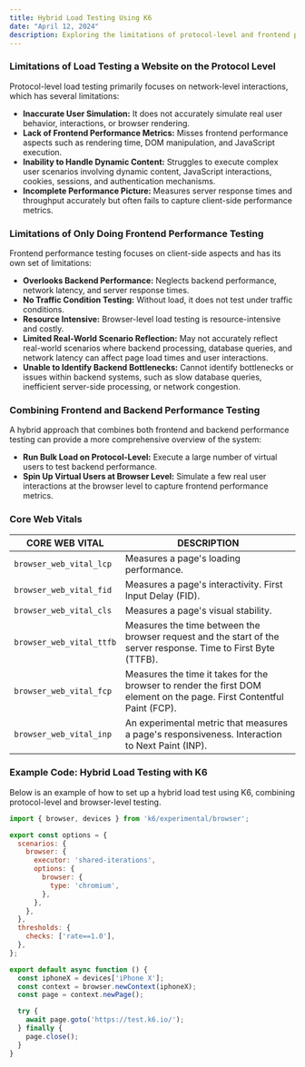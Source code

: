 ```yaml
---
title: Hybrid Load Testing Using K6
date: "April 12, 2024"
description: Exploring the limitations of protocol-level and frontend performance testing, and introducing a hybrid approach using K6.
---
```


### Limitations of Load Testing a Website on the Protocol Level

Protocol-level load testing primarily focuses on network-level interactions, which has several limitations:

- **Inaccurate User Simulation:** It does not accurately simulate real user behavior, interactions, or browser rendering.
- **Lack of Frontend Performance Metrics:** Misses frontend performance aspects such as rendering time, DOM manipulation, and JavaScript execution.
- **Inability to Handle Dynamic Content:** Struggles to execute complex user scenarios involving dynamic content, JavaScript interactions, cookies, sessions, and authentication mechanisms.
- **Incomplete Performance Picture:** Measures server response times and throughput accurately but often fails to capture client-side performance metrics.

### Limitations of Only Doing Frontend Performance Testing

Frontend performance testing focuses on client-side aspects and has its own set of limitations:

- **Overlooks Backend Performance:** Neglects backend performance, network latency, and server response times.
- **No Traffic Condition Testing:** Without load, it does not test under traffic conditions.
- **Resource Intensive:** Browser-level load testing is resource-intensive and costly.
- **Limited Real-World Scenario Reflection:** May not accurately reflect real-world scenarios where backend processing, database queries, and network latency can affect page load times and user interactions.
- **Unable to Identify Backend Bottlenecks:** Cannot identify bottlenecks or issues within backend systems, such as slow database queries, inefficient server-side processing, or network congestion.

### Combining Frontend and Backend Performance Testing

A hybrid approach that combines both frontend and backend performance testing can provide a more comprehensive overview of the system:

- **Run Bulk Load on Protocol-Level:** Execute a large number of virtual users to test backend performance.
- **Spin Up Virtual Users at Browser Level:** Simulate a few real user interactions at the browser level to capture frontend performance metrics.

### Core Web Vitals

| **CORE WEB VITAL**       | **DESCRIPTION**                                                                 |
|--------------------------|---------------------------------------------------------------------------------|
| `browser_web_vital_lcp`  | Measures a page's loading performance.                                          |
| `browser_web_vital_fid`  | Measures a page's interactivity. First Input Delay (FID).                       |
| `browser_web_vital_cls`  | Measures a page's visual stability.                                             |
| `browser_web_vital_ttfb` | Measures the time between the browser request and the start of the server response. Time to First Byte (TTFB). |
| `browser_web_vital_fcp`  | Measures the time it takes for the browser to render the first DOM element on the page. First Contentful Paint (FCP). |
| `browser_web_vital_inp`  | An experimental metric that measures a page's responsiveness. Interaction to Next Paint (INP). |

### Example Code: Hybrid Load Testing with K6

Below is an example of how to set up a hybrid load test using K6, combining protocol-level and browser-level testing.

```javascript
import { browser, devices } from 'k6/experimental/browser';

export const options = {
  scenarios: {
    browser: {
      executor: 'shared-iterations',
      options: {
        browser: {
          type: 'chromium',
        },
      },
    },
  },
  thresholds: {
    checks: ['rate==1.0'],
  },
};

export default async function () {
  const iphoneX = devices['iPhone X'];
  const context = browser.newContext(iphoneX);
  const page = context.newPage();

  try {
    await page.goto('https://test.k6.io/');
  } finally {
    page.close();
  }
}
